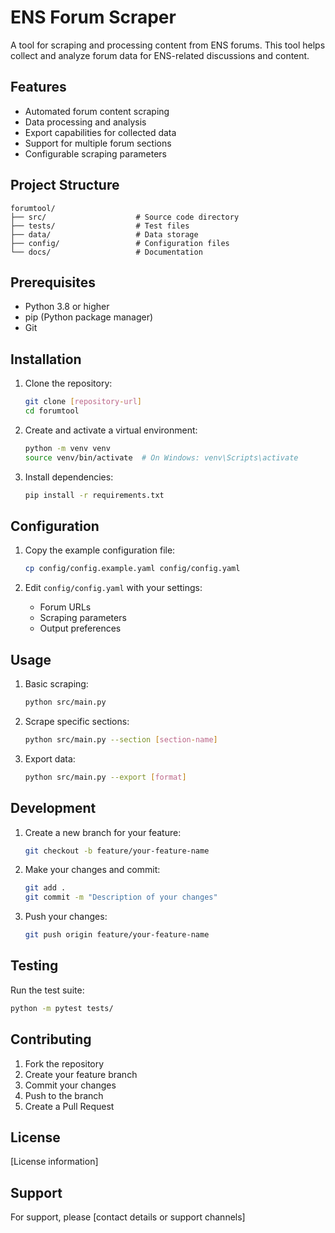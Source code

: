 # ENS Forum Scraper

A tool for scraping and processing content from ENS forums. This tool helps collect and analyze forum data for ENS-related discussions and content.

## Features

- Automated forum content scraping
- Data processing and analysis
- Export capabilities for collected data
- Support for multiple forum sections
- Configurable scraping parameters

## Project Structure

```
forumtool/
├── src/                    # Source code directory
├── tests/                  # Test files
├── data/                   # Data storage
├── config/                 # Configuration files
└── docs/                   # Documentation
```

## Prerequisites

- Python 3.8 or higher
- pip (Python package manager)
- Git

## Installation

1. Clone the repository:
   ```bash
   git clone [repository-url]
   cd forumtool
   ```

2. Create and activate a virtual environment:
   ```bash
   python -m venv venv
   source venv/bin/activate  # On Windows: venv\Scripts\activate
   ```

3. Install dependencies:
   ```bash
   pip install -r requirements.txt
   ```

## Configuration

1. Copy the example configuration file:
   ```bash
   cp config/config.example.yaml config/config.yaml
   ```

2. Edit `config/config.yaml` with your settings:
   - Forum URLs
   - Scraping parameters
   - Output preferences

## Usage

1. Basic scraping:
   ```bash
   python src/main.py
   ```

2. Scrape specific sections:
   ```bash
   python src/main.py --section [section-name]
   ```

3. Export data:
   ```bash
   python src/main.py --export [format]
   ```

## Development

1. Create a new branch for your feature:
   ```bash
   git checkout -b feature/your-feature-name
   ```

2. Make your changes and commit:
   ```bash
   git add .
   git commit -m "Description of your changes"
   ```

3. Push your changes:
   ```bash
   git push origin feature/your-feature-name
   ```

## Testing

Run the test suite:
```bash
python -m pytest tests/
```

## Contributing

1. Fork the repository
2. Create your feature branch
3. Commit your changes
4. Push to the branch
5. Create a Pull Request

## License

[License information]

## Support

For support, please [contact details or support channels]